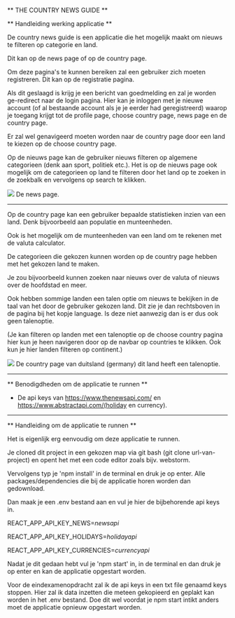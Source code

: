 ** THE COUNTRY NEWS GUIDE **

** Handleiding werking applicatie **

De country news guide is een applicatie die het mogelijk maakt om nieuws te filteren op categorie en land.

Dit kan op de news page of op de country page.

Om deze pagina's te kunnen bereiken zal een gebruiker zich moeten registreren.
Dit kan op de registratie pagina.

Als dit geslaagd is krijg je een bericht van goedmelding en zal je worden ge-redirect naar de login pagina.
Hier kan je inloggen met je nieuwe account (of al bestaande account als je je eerder had geregistreerd) waarop je 
toegang krijgt tot de profile page, choose country page, news page en de country page.

Er zal wel genavigeerd moeten worden naar de country page door een land te kiezen op de choose country page.

Op de nieuws page kan de gebruiker nieuws filteren op algemene categorieen (denk aan sport, politiek etc.).
Het is op de nieuws page ook mogelijk om de categorieen op land te filteren door het land op te zoeken in de zoekbalk
en vervolgens op search te klikken.

![](src/assets/newspage.png)
De news page.
_______________

Op de country page kan een gebruiker bepaalde statistieken inzien van een land.
Denk bijvoorbeeld aan populatie en munteenheden.

Ook is het mogelijk om de munteenheden van een land om te rekenen met de valuta calculator.

De categorieen die gekozen kunnen worden op de country page hebben met het gekozen land te maken.

Je zou bijvoorbeeld kunnen zoeken naar nieuws over de valuta of nieuws over de hoofdstad en meer.

Ook hebben sommige landen een talen optie om nieuws te bekijken in de taal van het door de gebruiker gekozen land.
Dit zie je dan rechtsboven in de pagina bij het kopje language.
Is deze niet aanwezig dan is er dus ook geen talenoptie.

(Je kan filteren op landen met een talenoptie op de choose country pagina hier kun je heen navigeren door op de navbar op countries te klikken. 
Ook kun je hier landen filteren op continent.)


![](src/assets/countrypage.png)
De country page van duitsland (germany) dit land heeft een talenoptie.
__________________________________________

** Benodigdheden om de applicatie te runnen **
- De api keys van https://www.thenewsapi.com/ en https://www.abstractapi.com/(holiday en currency).
_____________________________________________


** Handleiding om de applicatie te runnen **

Het is eigenlijk erg eenvoudig om deze applicatie te runnen.

Je cloned dit project in een gekozen map via git bash (git clone url-van-project) en opent het met een code editor zoals bijv. webstorm.

Vervolgens typ je 'npm install' in de terminal en druk je op enter.
Alle packages/dependencies die bij de applicatie horen worden dan gedownload.

Dan maak je een .env bestand aan en vul je hier de bijbehorende api keys in.

REACT_APP_API_KEY_NEWS=*newsapi*

REACT_APP_API_KEY_HOLIDAYS=*holidayapi*

REACT_APP_API_KEY_CURRENCIES=*currencyapi*

Nadat je dit gedaan hebt vul je 'npm start' in, in de terminal en dan druk je op enter en kan de applicatie opgestart worden.

Voor de eindexamenopdracht zal ik de api keys in een txt file genaamd keys stoppen.
Hier zal ik data inzetten die meteen gekopieerd en geplakt kan worden in het .env bestand.
Doe dit wel voordat je npm start intikt anders moet de applicatie opnieuw opgestart worden.


